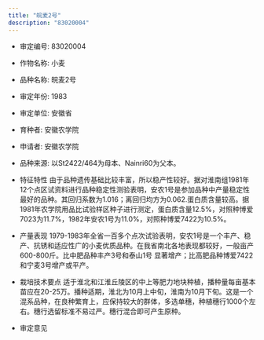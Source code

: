 ```yaml
---
title: "皖麦2号"
description: "83020004"
---
```

* 审定编号:  83020004

*  作物名称:  小麦

*  品种名称:  皖麦2号

*  审定年份:  1983

*  审定单位:  安徽省

* 育种者:  安徽农学院

*  申请者:  安徽农学院

*  品种来源:  以St2422/464为母本、Nainri60为父本。

*  特征特性
由于品种遗传基础比较丰富，所以稳产性较好。据对淮南组1981年12个点区试资料进行品种稳定性测验表明，安农1号是参加品种中产量稳定性最好的品种。其回归系数为1.016；离回归均方为0.062.蛋白质含量较高。据1981年农学院用品比试验样区种子进行测定，蛋白质含量12.5%，对照种博爱7023为11.7%，1982年安农1号为11.0%，对照种博爱7422为10.5%。

*  产量表现
 1979-1983年全省一百多个点次试验表明，安农1号是一个丰产、稳产、抗锈和适应性广的小麦优质品种。在我省南北各地表现都较好，一般亩产600-800斤。比中肥品种丰产3号和泰山1号 显著增产；比高肥品种博爱7422和宁麦3号增产或平产。

*  栽培技术要点
 适于淮北和江淮丘陵区的中上等肥力地块种植，播种量每亩基本苗应在20-25万。播种适期，淮北为10月上中旬，淮南为10月下旬。这是一个混系品种，在良种繁育上，应保持较大的群体，多选单穗，种植穗行1000个左右。穗行选留标准不易过严。穗行混合即可产生原种。


*  审定意见

